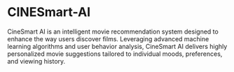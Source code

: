 # CINESmart-AI
CineSmart AI is an intelligent movie recommendation system designed to enhance the way users discover films. Leveraging advanced machine learning algorithms and user behavior analysis, CineSmart AI delivers highly personalized movie suggestions tailored to individual moods, preferences, and viewing history.

